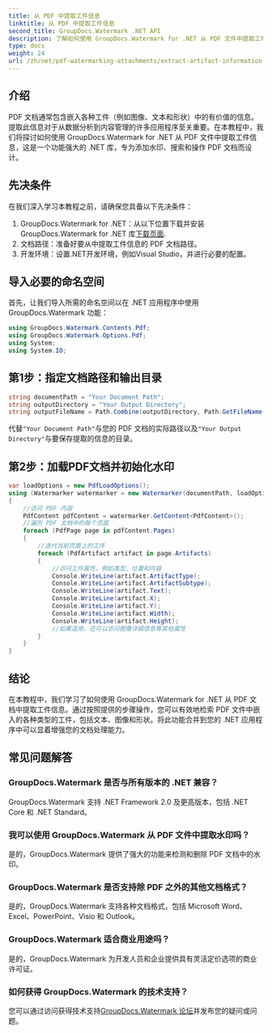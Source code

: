```yaml
---
title: 从 PDF 中提取工件信息
linktitle: 从 PDF 中提取工件信息
second_title: GroupDocs.Watermark .NET API
description: 了解如何使用 GroupDocs.Watermark for .NET 从 PDF 文件中提取工件信息。增强您的文档处理能力。
type: docs
weight: 24
url: /zh/net/pdf-watermarking-attachments/extract-artifact-information-pdf/
---
```

## 介绍
PDF 文档通常包含嵌入各种工件（例如图像、文本和形状）中的有价值的信息。提取此信息对于从数据分析到内容管理的许多应用程序至关重要。在本教程中，我们将探讨如何使用 GroupDocs.Watermark for .NET 从 PDF 文件中提取工件信息，这是一个功能强大的 .NET 库，专为添加水印、搜索和操作 PDF 文档而设计。
## 先决条件
在我们深入学习本教程之前，请确保您具备以下先决条件：
1.  GroupDocs.Watermark for .NET：从以下位置下载并安装 GroupDocs.Watermark for .NET 库[下载页面](https://releases.groupdocs.com/Watermark/net/).
2. 文档路径：准备好要从中提取工件信息的 PDF 文档路径。
3. 开发环境：设置.NET开发环境，例如Visual Studio，并进行必要的配置。

## 导入必要的命名空间
首先，让我们导入所需的命名空间以在 .NET 应用程序中使用 GroupDocs.Watermark 功能：
```csharp
using GroupDocs.Watermark.Contents.Pdf;
using GroupDocs.Watermark.Options.Pdf;
using System;
using System.IO;
```
## 第1步：指定文档路径和输出目录
```csharp
string documentPath = "Your Document Path";
string outputDirectory = "Your Output Directory";
string outputFileName = Path.Combine(outputDirectory, Path.GetFileName(documentPath));
```
代替`"Your Document Path"`与您的 PDF 文档的实际路径以及`"Your Output Directory"`与要保存提取的信息的目录。
## 第2步：加载PDF文档并初始化水印
```csharp
var loadOptions = new PdfLoadOptions();
using (Watermarker watermarker = new Watermarker(documentPath, loadOptions))
{
    //访问 PDF 内容
    PdfContent pdfContent = watermarker.GetContent<PdfContent>();
    //遍历 PDF 文档中的每个页面
    foreach (PdfPage page in pdfContent.Pages)
    {
        //迭代当前页面上的工件
        foreach (PdfArtifact artifact in page.Artifacts)
        {
            //访问工件属性，例如类型、位置和内容
            Console.WriteLine(artifact.ArtifactType);
            Console.WriteLine(artifact.ArtifactSubtype);
            Console.WriteLine(artifact.Text);
            Console.WriteLine(artifact.X);
            Console.WriteLine(artifact.Y);
            Console.WriteLine(artifact.Width);
            Console.WriteLine(artifact.Height);
            //如果适用，还可以访问图像详细信息等其他属性
        }
    }
}
```

## 结论
在本教程中，我们学习了如何使用 GroupDocs.Watermark for .NET 从 PDF 文档中提取工件信息。通过按照提供的步骤操作，您可以有效地检索 PDF 文件中嵌入的各种类型的工件，包括文本、图像和形状。将此功能合并到您的 .NET 应用程序中可以显着增强您的文档处理能力。
## 常见问题解答
### GroupDocs.Watermark 是否与所有版本的 .NET 兼容？
GroupDocs.Watermark 支持 .NET Framework 2.0 及更高版本，包括 .NET Core 和 .NET Standard。
### 我可以使用 GroupDocs.Watermark 从 PDF 文件中提取水印吗？
是的，GroupDocs.Watermark 提供了强大的功能来检测和删除 PDF 文档中的水印。
### GroupDocs.Watermark 是否支持除 PDF 之外的其他文档格式？
是的，GroupDocs.Watermark 支持各种文档格式，包括 Microsoft Word、Excel、PowerPoint、Visio 和 Outlook。
### GroupDocs.Watermark 适合商业用途吗？
是的，GroupDocs.Watermark 为开发人员和企业提供具有灵活定价选项的商业许可证。
### 如何获得 GroupDocs.Watermark 的技术支持？
您可以通过访问获得技术支持[GroupDocs.Watermark 论坛](https://forum.groupdocs.com/c/watermark/19)并发布您的疑问或问题。
